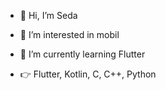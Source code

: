- 👋 Hi, I’m Seda
- 👀 I’m interested in mobil
- 🌱 I’m currently learning Flutter

- 👉 Flutter, Kotlin, C, C++, Python

<!---
sedsax/sedsax is a ✨ special ✨ repository because its `README.md` (this file) appears on your GitHub profile.
You can click the Preview link to take a look at your changes.
--->
